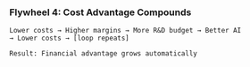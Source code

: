 ### Flywheel 4: **Cost Advantage Compounds**

```
Lower costs → Higher margins → More R&D budget → Better AI
→ Lower costs → [loop repeats]

Result: Financial advantage grows automatically
```
